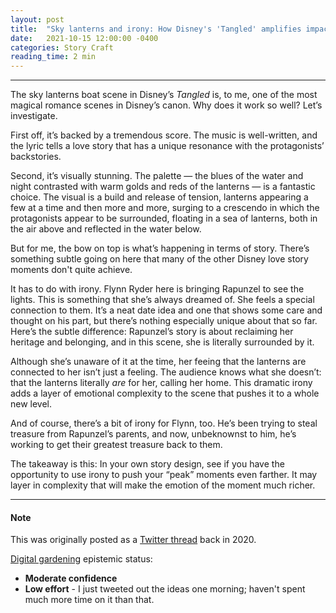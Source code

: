 ```yaml
---
layout: post
title:  "Sky lanterns and irony: How Disney's 'Tangled' amplifies impact"
date:   2021-10-15 12:00:00 -0400
categories: Story Craft
reading_time: 2 min
---
```


---

<p class="dropCap">The sky lanterns boat scene in Disney’s <em>Tangled</em> is, to me, one of the most magical romance scenes in Disney’s canon. Why does it work so well? Let’s investigate.</p>

First off, it’s backed by a tremendous score. The music is well-written, and the lyric tells a love story that has a unique resonance with the protagonists’ backstories.

Second, it’s visually stunning. The palette — the blues of the water and night contrasted with warm golds and reds of the lanterns — is a fantastic choice. The visual is a build and release of tension, lanterns appearing a few at a time and then more and more, surging to a crescendo in which the protagonists appear to be surrounded, floating in a sea of lanterns, both in the air above and reflected in the water below.

But for me, the bow on top is what’s happening in terms of story. There’s something subtle going on here that many of the other Disney love story moments don't quite achieve.

It has to do with irony. Flynn Ryder here is bringing Rapunzel to see the lights. This is something that she’s always dreamed of. She feels a special connection to them. It’s a neat date idea and one that shows some care and thought on his part, but there’s nothing especially unique about that so far. Here’s the subtle difference: Rapunzel’s story is about reclaiming her heritage and belonging, and in this scene, she is literally surrounded by it.

Although she’s unaware of it at the time, her feeing that the lanterns are connected to her isn’t just a feeling. The audience knows what she doesn’t: that the lanterns literally *are* for her, calling her home. This dramatic irony adds a layer of emotional complexity to the scene that pushes it to a whole new level.

And of course, there’s a bit of irony for Flynn, too. He’s been trying to steal treasure from Rapunzel’s parents, and now, unbeknownst to him, he’s working to get their greatest treasure back to them.

The takeaway is this: In your own story design, see if you have the opportunity to use irony to push your “peak” moments even farther. It may layer in complexity that will make the emotion of the moment much richer.

---

#### Note

This was originally posted as a [Twitter thread](https://twitter.com/natelistrom/status/1296426540830527495) back in 2020.

[Digital gardening](https://maggieappleton.com/garden-history) epistemic status:

- <strong>Moderate confidence</strong>
- <strong>Low effort</strong> - I just tweeted out the ideas one morning; haven't spent much more time on it than that.